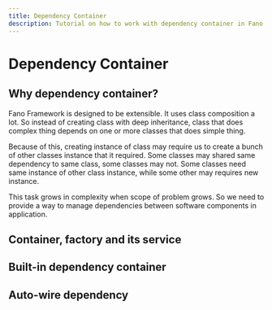 ```yaml
---
title: Dependency Container
description: Tutorial on how to work with dependency container in Fano Framework
---
```


<h1 class="major">Dependency Container</h1>

## Why dependency container?

Fano Framework is designed to be extensible. It uses class composition a lot.
So instead of creating class with deep inheritance, class that does complex thing depends on one or more classes that does simple thing.

Because of this, creating instance of class may require us to create
a bunch of other classes instance that it required. Some classes may shared same dependency to same class, some classes may not. Some classes need same instance of
other class instance, while some other may requires new instance.

This task grows in complexity when scope of problem grows. So we need to provide a way to manage dependencies between software components in application.

## Container, factory and its service


## Built-in dependency container

## Auto-wire dependency
